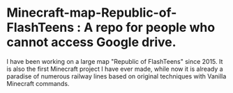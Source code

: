 # Minecraft-map-Republic-of-FlashTeens : A repo for people who cannot access Google drive.
I have been working on a large map "Republic of FlashTeens" since 2015. It is also the first Minecraft project I have ever made, while now it is already a paradise of numerous railway lines based on original techniques with Vanilla Minecraft commands.
